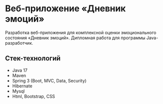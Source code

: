 # Веб-приложение «Дневник эмоций»

Разработка веб-приложения для комплексной оценки эмоционального состояния «Дневник эмоций».
Дипломная работа для программы Java-разработчик.

## Стек-технологий

- Java 17
- Maven
- Spring 3 (Boot, MVC, Data, Security)
- Hibernate
- Mysql
- Html, Bootstrap, CSS
